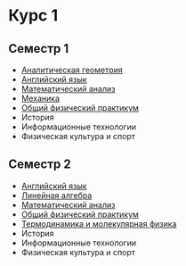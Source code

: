 # Курс 1

## Семестр 1

- [Аналитическая геометрия](<Аналитическая геометрия>)
- [Английский язык](<Английский язык>)
- [Математический анализ](<Математический анализ>)
- [Механика](<Механика>)
- [Общий физический практикум](<Общий физический практикум>)
- История
- Информационные технологии
- Физическая культура и спорт

## Семестр 2

- [Английский язык](<Английский язык>)
- [Линейная алгебра](<Линейная алгебра>)
- [Математический анализ](<Математический анализ>)
- [Общий физический практикум](<Общий физический практикум>)
- [Термодинамика и молекулярная физика](<Термодинамика и молекулярная физика>)
- История
- Информационные технологии
- Физическая культура и спорт
